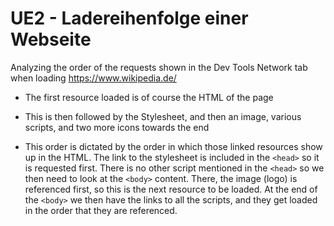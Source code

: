 # UE2 - Ladereihenfolge einer Webseite

Analyzing the order of the requests shown in the Dev Tools Network tab when loading https://www.wikipedia.de/

- The first resource loaded is of course the HTML of the page

- This is then followed by the Stylesheet, and then an image, various scripts, and two more icons towards the end

- This order is dictated by the order in which those linked resources show up in the HTML. The link to the stylesheet is included in the `<head>` so it is requested first. There is no other script mentioned in the `<head>` so we then need to look at the `<body>` content. There, the image (logo) is referenced first, so this is the next resource to be loaded. At the end of the `<body>` we then have the links to all the scripts, and they get loaded in the order that they are referenced.